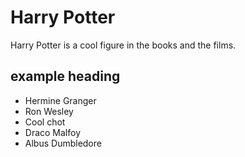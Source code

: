 # Harry Potter

Harry Potter is a cool figure in the books and the films.

## example heading

* Hermine Granger
* Ron Wesley
* Cool chot
* Draco Malfoy
* Albus Dumbledore


